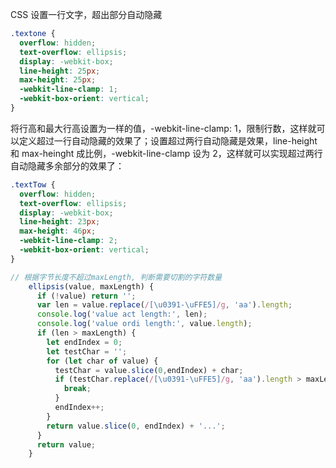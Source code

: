 CSS 设置一行文字，超出部分自动隐藏

```css
.textone {
  overflow: hidden;
  text-overflow: ellipsis;
  display: -webkit-box;
  line-height: 25px;
  max-height: 25px;
  -webkit-line-clamp: 1;
  -webkit-box-orient: vertical;
}
```

将行高和最大行高设置为一样的值，-webkit-line-clamp: 1，限制行数，这样就可以定义超过一行自动隐藏的效果了；设置超过两行自动隐藏是效果，line-height 和 max-heinght 成比例，-webkit-line-clamp 设为 2，这样就可以实现超过两行自动隐藏多余部分的效果了：

```css
.textTow {
  overflow: hidden;
  text-overflow: ellipsis;
  display: -webkit-box;
  line-height: 23px;
  max-height: 46px;
  -webkit-line-clamp: 2;
  -webkit-box-orient: vertical;
}
```

```javascript
// 根据字节长度不超过maxLength, 判断需要切割的字符数量
    ellipsis(value, maxLength) {
      if (!value) return '';
      var len = value.replace(/[\u0391-\uFFE5]/g, 'aa').length;
      console.log('value act length:', len);
      console.log('value ordi length:', value.length);
      if (len > maxLength) {
        let endIndex = 0;
        let testChar = '';
        for (let char of value) {
          testChar = value.slice(0,endIndex) + char;
          if (testChar.replace(/[\u0391-\uFFE5]/g, 'aa').length > maxLength) {
            break;
          }
          endIndex++;
        }
        return value.slice(0, endIndex) + '...';
      }
      return value;
    }
```
